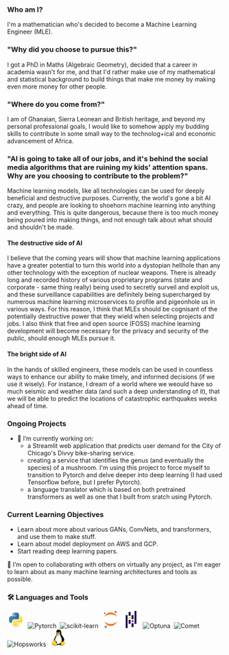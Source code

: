 ### Who am I? 

I'm a mathematician who's decided to become a Machine Learning Engineer (MLE). 

### "Why did you choose to pursue this?" 

I got a PhD in Maths (Algebraic Geometry), decided that a career in academia wasn't for me, and that I'd rather make use of my mathematical and statistical background to build things that make me money by making even more money for other people.

### "Where do you come from?"
I am of Ghanaian, Sierra Leonean and British heritage, and beyond my personal professional goals, I would like to somehow apply my budding skills to contribute in some small way to the technolog+ical and economic advancement of Africa. 

### "AI is going to take all of our jobs, and it's behind the social media algorithms that are ruining my kids' attention spans. Why are you choosing to contribute to the problem?"
Machine learning models, like all technologies can be used for deeply beneficial and destructive purposes. Currently, the world's gone a bit AI crazy, and people are looking to shoehorn machine learning into anything and everything. This is quite dangerous, because there is too much money being poured into making things, and not enough talk about what should and shouldn't be made.

#### The destructive side of AI
I believe that the coming years will show that machine learning applications have a greater potential to turn this world into a dystopian hellhole than any other technology with the exception of nuclear weapons. There is already long and recorded history of various proprietary programs (state and corporate - same thing really) being used to secretly surveil and exploit us, and these surveillance capabilities are definitely being supercharged by numerous machine learning microservices to profile and pigeonhole us in various ways. For this reason, I think that MLEs should be cognisant of the potentially destructive power that they wield when selecting projects and jobs. I also think that free and open source (FOSS) machine learning development will become necessary for the privacy and security of the public, should enough MLEs pursue it.

#### The bright side of AI 
In the hands of skilled engineers, these models can be used in countless ways to enhance our ability to make timely, and informed decisions (if we use it wisely). For instance, I dream of a world where we weould have so much seismic and weather data (and such a deep understanding of it), that we will be able to predict the locations of catastrophic earthquakes weeks ahead of time. 


### Ongoing Projects 
- 🔭 I’m currently working on:
   -  a Streamlit web application that predicts user demand for the City of Chicago's Divvy bike-sharing service.
   -  creating a service that identifies the genus (and eventually the species) of a mushroom. I'm using this project to force myself to transition to Pytorch and delve deeper into deep learning (I had used Tensorflow before, but I prefer Pytorch). 
   -  a language translator which is based on both pretrained transformers as well as one that I built from sratch using Pytorch.

### Current Learning Objectives
- Learn about more about various GANs, ConvNets, and transformers, and use them to make stuff.
- Learn about model deployment on AWS and GCP.
- Start reading deep learning papers.
   
👯 I’m open to collaborating with others on virtually any project, as I'm eager to learn about as many machine learning architectures and tools as possible.



### :hammer_and_wrench: Languages and Tools
  <img src="https://github.com/devicons/devicon/blob/master/icons/python/python-original.svg" title="Python" alt="Python" width="40" height="40"/>&nbsp;
    <img src="https://upload.wikimedia.org/wikipedia/commons/1/10/PyTorch_logo_icon.svg" title="Pytorch" alt="Pytorch" width="40" height="40"/>&nbsp; 
      <img src="https://external-content.duckduckgo.com/iu/?u=https%3A%2F%2Flogosdownload.com%2Flogo%2Fscikit-learn-logo-big.png&f=1&nofb=1&ipt=dc8109c7270108f1039f351c0c19e173c3f752eb44eb1b66c3559e7a6605ed06&ipo=images" title="scikit-learn" alt="scikit-learn" width="40" height="35"/>&nbsp; 
  <img src="https://github.com/devicons/devicon/blob/master/icons/jupyter/jupyter-original.svg" title="Jupyter" alt="Jupyter" width="40" height="40"/>&nbsp;
  <img src="https://github.com/devicons/devicon/blob/master/icons/pandas/pandas-original.svg" title="Pandas" alt="Pandas" width="40" height="40"/>&nbsp;
  <img src="https://avatars.githubusercontent.com/u/57251745?s=400&v=4" title="Optuna" alt="Optuna" width="40" height="40"/>&nbsp; 
  <img src="https://www.comet.com/images/logo_comet_light.png" title="CometML" alt="Comet" width="60" height="40"/>&nbsp; 
  <img src="https://uploads-ssl.webflow.com/618ceae2a430c960c6f6b19a/61a77bd7a2e4345dc9c999ba_Hopsworks%20Icon%20Green.png" title="Hopsworks" alt="Hopsworks" width="35" height="35"/>&nbsp; 
  <img src="https://github.com/devicons/devicon/blob/master/icons/linux/linux-original.svg" title="Linux" alt="Linux" width="40" height="40"/>&nbsp;
</div>
